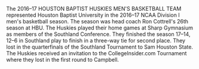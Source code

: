 The 2016–17 HOUSTON BAPTIST HUSKIES MEN'S BASKETBALL TEAM represented Houston Baptist University in the 2016–17 NCAA Division I men's basketball season. The season was head coach Ron Cottrell's 26th season at HBU. The Huskies played their home games at Sharp Gymnasium as members of the Southland Conference. They finished the season 17–14, 12–6 in Southland play to finish in a three-way tie for second place. They lost in the quarterfinals of the Southland Tournament to Sam Houston State. The Huskies received an invitation to the CollegeInsider.com Tournament where they lost in the first round to Campbell.
